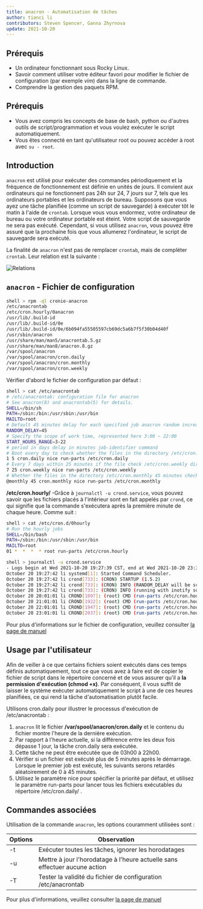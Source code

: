 ```yaml
---
title: anacron - Automatisation de tâches
author: tianci li
contributors: Steven Spencer, Ganna Zhyrnova
update: 2021-10-20
---
```


## Prérequis

- Un ordinateur fonctionnant sous Rocky Linux.
- Savoir comment utiliser votre éditeur favori pour modifier le fichier de configuration (par exemple *vim*) dans la ligne de commande.
- Comprendre la gestion des paquets RPM.

## Prérequis

- Vous avez compris les concepts de base de bash, python ou d'autres outils de script/programmation et vous voulez exécuter le script automatiquement.
- Vous êtes connecté en tant qu'utilisateur root ou pouvez accéder à root avec `su - root`.

## Introduction

`anacron` est utilisé pour exécuter des commandes périodiquement et la fréquence de fonctionnement est définie en unités de jours. Il convient aux ordinateurs qui ne fonctionnent pas 24h sur 24, 7 jours sur 7, tels que les ordinateurs portables et les ordinateurs de bureau. Supposons que vous ayez une tâche planifiée (comme un script de sauvegarde) à exécuter tôt le matin à l'aide de `crontab`. Lorsque vous vous endormez, votre ordinateur de bureau ou votre ordinateur portable est éteint. Votre script de sauvegarde ne sera pas exécuté. Cependant, si vous utilisez `anacron`, vous pouvez être assuré que la prochaine fois que vous allumerez l'ordinateur, le script de sauvegarde sera exécuté.

La finalité de `anacron` n'est pas de remplacer `crontab`, mais de compléter `crontab`. Leur relation est la suivante :

![ Relations ](../images/anacron_01.png)

## `anacron` - Fichier de configuration

```bash
shell > rpm -ql cronie-anacron
/etc/anacrontab
/etc/cron.hourly/0anacron
/usr/lib/.build-id
/usr/lib/.build-id/0e
/usr/lib/.build-id/0e/6b094fa55505597cb69dc5a6b7f5f30b04d40f
/usr/sbin/anacron
/usr/share/man/man5/anacrontab.5.gz
/usr/share/man/man8/anacron.8.gz
/var/spool/anacron
/var/spool/anacron/cron.daily
/var/spool/anacron/cron.monthly
/var/spool/anacron/cron.weekly
```

Vérifier d'abord le fichier de configuration par défaut :

```bash
shell > cat /etc/anacrontab
# /etc/anacrontab: configuration file for anacron
# See anacron(8) and anacrontab(5) for details.
SHELL=/bin/sh
PATH=/sbin:/bin:/usr/sbin:/usr/bin
MAILTO=root
# Default 45 minutes delay for each specified job anacron random increase 0-45 minutes.
RANDOM_DELAY=45
# Specify the scope of work time, represented here 3:00 ~ 22:00
START_HOURS_RANGE=3-22
# period in days delay in minutes job-identifier command
# Boot every day to check whether the files in the directory /etc/cron.daily be executed in 5 minutes, if not executed today, then to the next
1 5 cron.daily nice run-parts /etc/cron.daily
# Every 7 days within 25 minutes if the file check /etc/cron.weekly directory is executed after boot, if not executed within a week, it will be executed next
7 25 cron.weekly nice run-parts /etc/cron.weekly
# Whether the files in the directory /etc/cron.monthly 45 minutes checking is performed after every start for a month
@monthly 45 cron.monthly nice run-parts /etc/cron.monthly
```

**/etc/cron.hourly/** -Grâce à `journalctl -u crond.service`, vous pouvez savoir que les fichiers placés à l'intérieur sont en fait appelés par `crond`, ce qui signifie que la commande s'exécutera après la première minute de chaque heure. Comme suit :

```bash
shell > cat /etc/cron.d/0hourly
# Run the hourly jobs
SHELL=/bin/bash
PATH=/sbin:/bin:/usr/sbin:/usr/bin
MAILTO=root
01 *  *  *  * root run-parts /etc/cron.hourly
```

```bash
shell > journalctl -u crond.service
- Logs begin at Wed 2021-10-20 19:27:39 CST, end at Wed 2021-10-20 23:32:42 CST. -
October 20 19:27:42 li systemd[1]: Started Command Scheduler.
October 20 19:27:42 li crond[733]: (CRON) STARTUP (1.5.2)
October 20 19:27:42 li crond[733]: (CRON) INFO (RANDOM_DELAY will be scaled with factor 76% if used.)
October 20 19:27:42 li crond[733]: (CRON) INFO (running with inotify support)
October 20 20:01:01 li CROND[1897]: (root) CMD (run-parts /etc/cron.hourly)
October 20 21:01:01 li CROND[1922]: (root) CMD (run-parts /etc/cron.hourly)
October 20 22:01:01 li CROND[1947]: (root) CMD (run-parts /etc/cron.hourly)
October 20 23:01:01 li CROND[2037]: (root) CMD (run-parts /etc/cron.hourly)
```

Pour plus d'informations sur le fichier de configuration, veuillez consulter [la page de manuel](https://man7.org/linux/man-pages/man5/anacrontab.5.html)

## Usage par l'utilisateur

Afin de veiller à ce que certains fichiers soient exécutés dans ces temps définis automatiquement, tout ce que vous avez à faire est de copier le fichier de script dans le répertoire concerné et de vous assurer qu'il a **la permission d'exécution (chmod +x)**. Par conséquent, il vous suffit de laisser le système exécuter automatiquement le script à une de ces heures planifiées, ce qui rend la tâche d'automatisation plutôt facile.

Utilisons cron.daily pour illustrer le processus d'exécution de /etc/anacrontab :

1. `anacron` lit le fichier **/var/spool/anacron/cron.daily** et le contenu du fichier montre l'heure de la dernière exécution.
2. Par rapport à l'heure actuelle, si la différence entre les deux fois dépasse 1 jour, la tâche cron.daily sera exécutée.
3. Cette tâche ne peut être exécutée que de 03h00 à 22h00.
4. Vérifier si un fichier est exécuté plus de 5 minutes après le démarrage. Lorsque le premier job est exécuté, les suivants serons retardés aléatoirement de 0 à 45 minutes.
5. Utilisez le paramètre nice pour spécifier la priorité par défaut, et utilisez le paramètre run-parts pour lancer tous les fichiers exécutables du répertoire /etc/cron.daily/ .

## Commandes associées

Utilisation de la commande `anacron`, les options couramment utilisées sont :

| Options | Observation                                                                |
| ------- | -------------------------------------------------------------------------- |
| -t      | Exécuter toutes les tâches, ignorer les horodatages                        |
| -u      | Mettre à jour l'horodatage à l'heure actuelle sans effectuer aucune action |
| -T      | Tester la validité du fichier de configuration /etc/anacrontab             |

Pour plus d'informations, veuillez consulter [la page de manuel](https://man7.org/linux/man-pages/man8/anacron.8.html)
